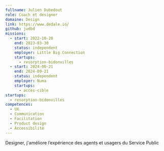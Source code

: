 ```yaml
---
fullname: Julien Dubedout
role: Coach et designer
domaine: Design
link: https://www.dedale.io/
github: judbd
missions:
  - start: 2022-10-20
    end: 2023-03-30
    status: independent
    employer: Little Big Connection
    startups:
      - resorption-bidonvilles
  - start: 2024-06-21
    end: 2024-09-21
    status: independent
    employer: Numa
    startups:
      - acces-cible
startups:
  - resorption-bidonvilles
competences:
  - UX
  - Communication
  - Facilitation
  - Product design
  - Accessibilité
---
```

Designer, j'améliore l’expérience des agents et usagers du Service Public
